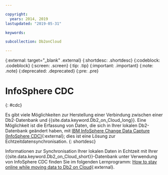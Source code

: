 ```yaml
---

copyright:
  years: 2014, 2019
lastupdated: "2019-05-31"

keywords: 

subcollection: Db2onCloud

---
```


<!-- Attribute definitions --> 
{:external: target="_blank" .external}
{:shortdesc: .shortdesc}
{:codeblock: .codeblock}
{:screen: .screen}
{:tip: .tip}
{:important: .important}
{:note: .note}
{:deprecated: .deprecated}
{:pre: .pre}

# InfoSphere CDC
{: #cdc}

Es gibt viele Möglichkeiten zur Herstellung einer Verbindung zwischen einer Db2-Datenbank und {{site.data.keyword.Db2_on_Cloud_long}}. Eine Möglichkeit ist die Erfassung von Daten, die sich in Ihrer lokalen Db2-Datenbank geändert haben, mit [IBM InfoSphere Change Data Capture (InfoSphere CDC)](https://www.ibm.com/support/knowledgecenter/en/SSTRGZ_11.4.0/com.ibm.cdcdoc.sysreq.doc/concepts/aboutcdc.html){:external}; dies ist eine Lösung zur Echtzeitdatensynchronisation.
{: shortdesc}

Informationen zur Synchronisation Ihrer lokalen Daten in Echtzeit mit Ihrer {{site.data.keyword.Db2_on_Cloud_short}}-Datenbank unter Verwendung von InfoSphere CDC finden Sie im folgenden Lernprogramm: [How to stay online while moving data to Db2 on Cloud](https://cloudcontent.mybluemix.net/cloud/garage/dte/producttour/how-stay-online-while-moving-data-db2-cloud){:external}.

